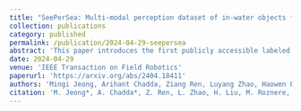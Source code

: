 ```yaml
---
title: "SeePerSea: Multi-modal perception dataset of in-water objects for autonomous surface vehicles"
collection: publications
category: published
permalink: /publication/2024-04-29-seepersea
abstract: 'This paper introduces the first publicly accessible labeled multi-modal perception dataset for autonomous maritime navigation, focusing on in-water obstacles within the aquatic environment to enhance situational awareness for Autonomous Surface Vehicles (ASVs). This dataset, collected over 4 years and consisting of diverse objects encountered under varying environmental conditions, aims to bridge the research gap in autonomous surface vehicles by providing a multi-modal, annotated, and ego-centric perception dataset, for object detection and classification. We also show the applicability of the proposed dataset by training deep learning-based open-source perception algorithms that have shown success. We expect that our dataset will contribute to development of the marine autonomy pipelines and marine (field) robotics. This dataset is opensource and can be found at https://seepersea.github.io/'
date: 2024-04-29
venue: 'IEEE Transaction on Field Robotics'
paperurl: 'https://arxiv.org/abs/2404.18411'
authors: 'Mingi Jeong, Arihant Chadda, Ziang Ren, Luyang Zhao, Haowen Liu, Monika Roznere, <b>Aiwei Zhang</b>, Yitao Jiang, Sabriel Achong, Samuel Lensgraf, Alberto Quattrini Li'
citation: 'M. Jeong*, A. Chadda*, Z. Ren, L. Zhao, H. Liu, M. Roznere, A. Zhang, Y. Jiang, S. Achong, S. Lensgraf, and A. Quattrini Li. Multi-modal Perception Dataset of In-water Objects for Autonomous Surface Vehicles. (* equal contribution)'
---
```

